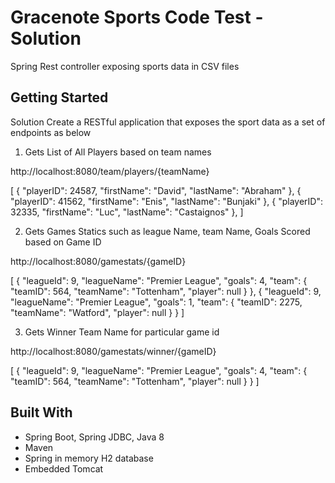 # Gracenote Sports Code Test - Solution

Spring Rest controller exposing sports data in CSV files

## Getting Started

Solution Create a RESTful application that exposes the sport data as a set of endpoints as below

1. Gets List of All Players based on team names

http://localhost:8080/team/players/{teamName}

[
    {
        "playerID": 24587,
        "firstName": "David",
        "lastName": "Abraham"
    },
    {
        "playerID": 41562,
        "firstName": "Enis",
        "lastName": "Bunjaki"
    },
    {
        "playerID": 32335,
        "firstName": "Luc",
        "lastName": "Castaignos"
    },
]


2. Gets Games Statics such as league Name, team Name, Goals Scored based on Game ID

http://localhost:8080/gamestats/{gameID}

[
    {
        "leagueId": 9,
        "leagueName": "Premier League",
        "goals": 4,
        "team": {
            "teamID": 564,
            "teamName": "Tottenham",
            "player": null
        }
    },
    {
        "leagueId": 9,
        "leagueName": "Premier League",
        "goals": 1,
        "team": {
            "teamID": 2275,
            "teamName": "Watford",
            "player": null
        }
    }
]


3. Gets Winner Team Name for particular game id

http://localhost:8080/gamestats/winner/{gameID}


[
    {
        "leagueId": 9,
        "leagueName": "Premier League",
        "goals": 4,
        "team": {
            "teamID": 564,
            "teamName": "Tottenham",
            "player": null
        }
    }
]
## Built With

* Spring Boot, Spring JDBC, Java 8
* Maven
* Spring in memory H2 database
* Embedded Tomcat
